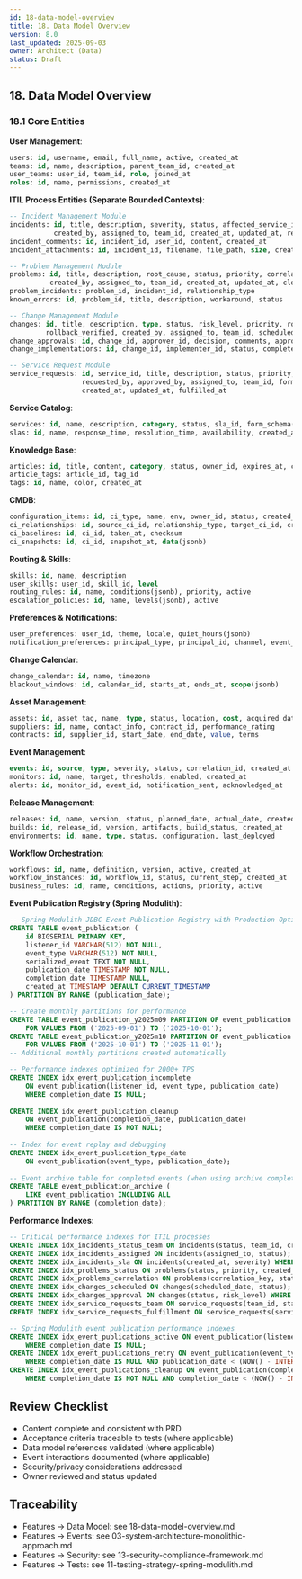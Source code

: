 ```yaml
---
id: 18-data-model-overview
title: 18. Data Model Overview
version: 8.0
last_updated: 2025-09-03
owner: Architect (Data)
status: Draft
---
```


## 18. Data Model Overview

### 18.1 Core Entities

**User Management**:

```sql
users: id, username, email, full_name, active, created_at
teams: id, name, description, parent_team_id, created_at
user_teams: user_id, team_id, role, joined_at
roles: id, name, permissions, created_at
```

**ITIL Process Entities (Separate Bounded Contexts)**:

```sql
-- Incident Management Module
incidents: id, title, description, severity, status, affected_service_id,
           created_by, assigned_to, team_id, created_at, updated_at, resolved_at
incident_comments: id, incident_id, user_id, content, created_at
incident_attachments: id, incident_id, filename, file_path, size, created_at

-- Problem Management Module  
problems: id, title, description, root_cause, status, priority, correlation_key,
          created_by, assigned_to, team_id, created_at, updated_at, closed_at
problem_incidents: problem_id, incident_id, relationship_type
known_errors: id, problem_id, title, description, workaround, status

-- Change Management Module
changes: id, title, description, type, status, risk_level, priority, rollback_plan,
         rollback_verified, created_by, assigned_to, team_id, scheduled_date, created_at, updated_at
change_approvals: id, change_id, approver_id, decision, comments, approved_at
change_implementations: id, change_id, implementer_id, status, completed_at

-- Service Request Module
service_requests: id, service_id, title, description, status, priority,
                  requested_by, approved_by, assigned_to, team_id, form_data(jsonb),
                  created_at, updated_at, fulfilled_at
```

**Service Catalog**:

```sql
services: id, name, description, category, status, sla_id, form_schema(jsonb), created_at
slas: id, name, response_time, resolution_time, availability, created_at
```

**Knowledge Base**:

```sql
articles: id, title, content, category, status, owner_id, expires_at, created_by, created_at
article_tags: article_id, tag_id
tags: id, name, color, created_at
```

**CMDB**:

```sql
configuration_items: id, ci_type, name, env, owner_id, status, created_at, updated_at
ci_relationships: id, source_ci_id, relationship_type, target_ci_id, created_at
ci_baselines: id, ci_id, taken_at, checksum
ci_snapshots: id, ci_id, snapshot_at, data(jsonb)
```

**Routing & Skills**:

```sql
skills: id, name, description
user_skills: user_id, skill_id, level
routing_rules: id, name, conditions(jsonb), priority, active
escalation_policies: id, name, levels(jsonb), active
```

**Preferences & Notifications**:

```sql
user_preferences: user_id, theme, locale, quiet_hours(jsonb)
notification_preferences: principal_type, principal_id, channel, event_type, enabled
```

**Change Calendar**:

```sql
change_calendar: id, name, timezone
blackout_windows: id, calendar_id, starts_at, ends_at, scope(jsonb)
```

**Asset Management**:

```sql
assets: id, asset_tag, name, type, status, location, cost, acquired_date
suppliers: id, name, contact_info, contract_id, performance_rating
contracts: id, supplier_id, start_date, end_date, value, terms
```

**Event Management**:

```sql
events: id, source, type, severity, status, correlation_id, created_at
monitors: id, name, target, thresholds, enabled, created_at
alerts: id, monitor_id, event_id, notification_sent, acknowledged_at
```

**Release Management**:

```sql
releases: id, name, version, status, planned_date, actual_date, created_by
builds: id, release_id, version, artifacts, build_status, created_at
environments: id, name, type, status, configuration, last_deployed
```

**Workflow Orchestration**:

```sql
workflows: id, name, definition, version, active, created_at
workflow_instances: id, workflow_id, status, current_step, created_at
business_rules: id, name, conditions, actions, priority, active
```

**Event Publication Registry (Spring Modulith)**:

```sql
-- Spring Modulith JDBC Event Publication Registry with Production Optimizations
CREATE TABLE event_publication (
    id BIGSERIAL PRIMARY KEY,
    listener_id VARCHAR(512) NOT NULL,
    event_type VARCHAR(512) NOT NULL, 
    serialized_event TEXT NOT NULL,
    publication_date TIMESTAMP NOT NULL,
    completion_date TIMESTAMP NULL,
    created_at TIMESTAMP DEFAULT CURRENT_TIMESTAMP
) PARTITION BY RANGE (publication_date);

-- Create monthly partitions for performance
CREATE TABLE event_publication_y2025m09 PARTITION OF event_publication
    FOR VALUES FROM ('2025-09-01') TO ('2025-10-01');
CREATE TABLE event_publication_y2025m10 PARTITION OF event_publication
    FOR VALUES FROM ('2025-10-01') TO ('2025-11-01');
-- Additional monthly partitions created automatically

-- Performance indexes optimized for 2000+ TPS
CREATE INDEX idx_event_publication_incomplete 
    ON event_publication(listener_id, event_type, publication_date) 
    WHERE completion_date IS NULL;
    
CREATE INDEX idx_event_publication_cleanup 
    ON event_publication(completion_date, publication_date) 
    WHERE completion_date IS NOT NULL;
    
-- Index for event replay and debugging
CREATE INDEX idx_event_publication_type_date 
    ON event_publication(event_type, publication_date);
    
-- Event archive table for completed events (when using archive completion mode)
CREATE TABLE event_publication_archive (
    LIKE event_publication INCLUDING ALL
) PARTITION BY RANGE (completion_date);
```

**Performance Indexes**:

```sql
-- Critical performance indexes for ITIL processes
CREATE INDEX idx_incidents_status_team ON incidents(status, team_id, created_at);
CREATE INDEX idx_incidents_assigned ON incidents(assigned_to, status);
CREATE INDEX idx_incidents_sla ON incidents(created_at, severity) WHERE status IN ('OPEN', 'IN_PROGRESS');
CREATE INDEX idx_problems_status ON problems(status, priority, created_at);
CREATE INDEX idx_problems_correlation ON problems(correlation_key, status);
CREATE INDEX idx_changes_scheduled ON changes(scheduled_date, status);
CREATE INDEX idx_changes_approval ON changes(status, risk_level) WHERE status = 'PENDING_APPROVAL';
CREATE INDEX idx_service_requests_team ON service_requests(team_id, status);
CREATE INDEX idx_service_requests_fulfillment ON service_requests(service_id, status, created_at);

-- Spring Modulith event publication performance indexes
CREATE INDEX idx_event_publications_active ON event_publication(listener_id, publication_date) 
    WHERE completion_date IS NULL;
CREATE INDEX idx_event_publications_retry ON event_publication(event_type, publication_date) 
    WHERE completion_date IS NULL AND publication_date < (NOW() - INTERVAL '30 minutes');
CREATE INDEX idx_event_publications_cleanup ON event_publication(completion_date) 
    WHERE completion_date IS NOT NULL AND completion_date < (NOW() - INTERVAL '7 days');
```

## Review Checklist

- Content complete and consistent with PRD
- Acceptance criteria traceable to tests (where applicable)
- Data model references validated (where applicable)
- Event interactions documented (where applicable)
- Security/privacy considerations addressed
- Owner reviewed and status updated

## Traceability

- Features → Data Model: see 18-data-model-overview.md
- Features → Events: see 03-system-architecture-monolithic-approach.md
- Features → Security: see 13-security-compliance-framework.md
- Features → Tests: see 11-testing-strategy-spring-modulith.md
